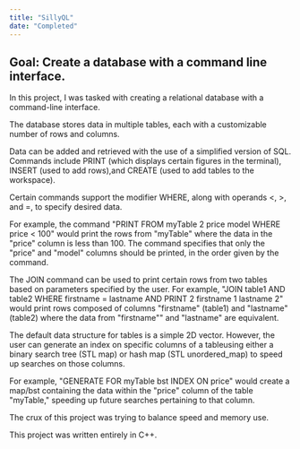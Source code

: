```yaml
---
title: "SillyQL"
date: "Completed"
---
```

Goal: Create a database with a command line interface.
---
In this project, I was tasked with creating a relational database with a command-line interface.

The database stores data in multiple tables, each with a customizable number of rows and columns. 

Data can be added and retrieved with the use of a simplified version of SQL. Commands include PRINT 
(which displays certain figures in the terminal), INSERT (used to add rows),and CREATE 
(used to add tables to the workspace).

Certain commands support the modifier WHERE, along with operands <, >, and =, to specify desired data. 

For example, the command "PRINT FROM myTable 2 price model WHERE price < 100" would print the rows from "myTable" where 
the data in the "price" column is less than 100. The command specifies that only the "price" and "model" columns should 
be printed, in the order given by the command.

The JOIN command can be used to print certain rows from two tables based on parameters specified by the user. 
For example, "JOIN table1 AND table2 WHERE firstname = lastname AND PRINT 2 firstname 1 lastname 2" would 
print rows composed of columns "firstname" (table1) and "lastname" (table2) where the data from "firstname"" 
and "lastname" are equivalent. 

The default data structure for tables is a simple 2D vector. However, the user can generate an index on specific 
columns of a tableusing either a binary search tree (STL map) or hash map (STL unordered_map) to speed up searches on those columns.

For example, "GENERATE FOR myTable bst INDEX ON price" would create a map/bst containing the 
data within the "price" column of the table "myTable," speeding up future searches pertaining to that column.

The crux of this project was trying to balance speed and memory use. 

This project was written entirely in C++.

